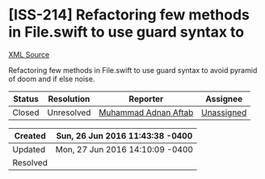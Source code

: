 # [ISS-214] Refactoring few methods in File.swift to use guard syntax to

[XML Source](../xml/ISS-214.xml)
<p><p>Refactoring few methods in File.swift to use guard syntax to avoid pyramid of doom and if else noise.</p></p>





Status|Resolution|Reporter|Assignee
------|----------|--------|--------
Closed|Unresolved|[Muhammad Adnan Aftab](CoderXpert)|[Unassigned]($-1)





Created|Sun, 26 Jun 2016 11:43:38 -0400
-------|--------------
Updated|Mon, 27 Jun 2016 14:10:09 -0400
Resolved|





